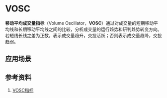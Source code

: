 # VOSC
**移动平均成交量指标**（Volume Oscillator，**VOSC**）通过对成交量的短期移动平均线和长期移动平均线之间的比较，分析成交量的运行趋势和研判趋势转变方向。若短线长线之差为正数，表示成交量趋升，交投活跃；否则表示成交量趋降，交投趋弱。

## 应用场景

## 参考资料
1. [VOSC指标](http://baike.baidu.com/link?url=QcG3atcFCU74hLJXd2rHaYyntOMr6SvKNfESal-Jw-uwD-sYZ-QaKkQrIKWd-ZAXM_XfC_EzwdLVx4mD3e1bzq)
